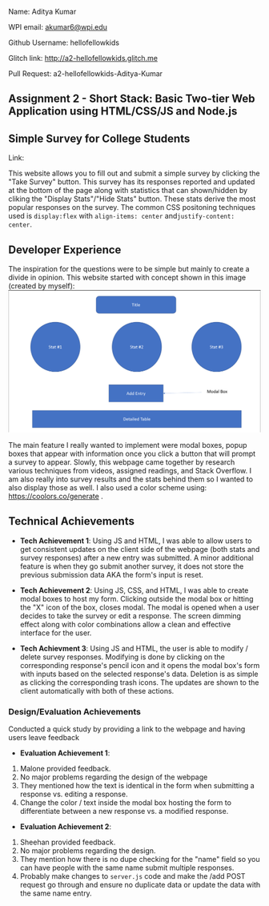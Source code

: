 Name: Aditya Kumar

WPI email: akumar6@wpi.edu

Github Username: hellofellowkids

Glitch link: http://a2-hellofellowkids.glitch.me

Pull Request: a2-hellofellowkids-Aditya-Kumar

Assignment 2 - Short Stack: Basic Two-tier Web Application using HTML/CSS/JS and Node.js  
---

## Simple Survey for College Students
Link: 

This website allows you to fill out and submit a simple survey by clicking the "Take Survey" button. This survey has its responses reported and updated at the bottom of the page along with statistics that can shown/hidden by cliking the "Display Stats"/"Hide Stats" button. These stats derive the most popular responses on the survey. The common CSS positoning techniques used is `display:flex` with `align-items: center` and`justify-content: center`.

## Developer Experience
The inspiration for the questions were to be simple but mainly to create a divide in opinion. This website started with concept shown in this image (created by myself): 
![concept](concept.png)

The main feature I really wanted to implement were modal boxes, popup boxes that appear with information once you click a button that will prompt a survey to appear. Slowly, this webpage came together by research various techniques from videos, assigned readings, and Stack Overflow. I am also really into survey results and the stats behind them so I wanted to also display those as well. I also used a color scheme using: https://coolors.co/generate .


## Technical Achievements
- **Tech Achievement 1**: Using JS and HTML, I was able to allow users to get consistent updates on the client side of the webpage (both stats and survey responses) after a new entry was submitted. A minor additional feature is when they go submit another survey, it does not store the previous submission data AKA the form's input is reset.

- **Tech Achievement 2**: Using JS, CSS, and HTML, I was able to create modal boxes to host my form. Clicking outside the modal box or hitting the "X" icon of the box, closes modal. The modal is opened when a user decides to take the survey or edit a response. The screen dimming effect along with color combinations allow a clean and effective interface for the user.

- **Tech Achievment 3**: Using JS and HTML, the user is able to modify / delete survey responses. Modifying is done by clicking on the corresponding response's pencil icon and it opens the modal box's form with inputs based on the selected response's data. Deletion is as simple as clicking the corresponding trash icons. The updates are shown to the client automatically with both of these actions.

### Design/Evaluation Achievements
Conducted a quick study by providing a link to the webpage and having users leave feedback
- **Evaluation Achievement 1**: 
1. Malone provided feedback.
2. No major problems regarding the design of the webpage
3. They mentioned how the text is identical in the form when submitting a response vs. editing a response.
4. Change the color / text inside the modal box hosting the form to differentiate between a new response vs. a modified response.

- **Evaluation Achievement 2**: 
1. Sheehan provided feedback.
2. No major problems regarding the design.
3. They mention how there is no dupe checking for the "name" field so you can have people with the same name submit multiple responses.
4. Probably make changes to `server.js` code and make the /add POST request go through and ensure no duplicate data or update the data with the same name entry.